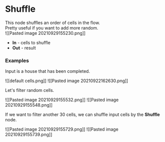 # **Shuffle**
This node shuffles an order of cells in the flow.  
Pretty useful if you want to add more random.  
![[Pasted image 20210929155230.png]]

- **In** - cells to shuffle
- **Out** - result

### Examples
Input is a house that has been completed.  

![[default cells.png]]
![[Pasted image 20210922162630.png]]

Let's filter random cells.  

![[Pasted image 20210929155532.png]]
![[Pasted image 20210929155548.png]]

If we want to filter another 30 cells, we can shuffle input cells by the **Shuffle** node.  

![[Pasted image 20210929155729.png]]
![[Pasted image 20210929155739.png]]